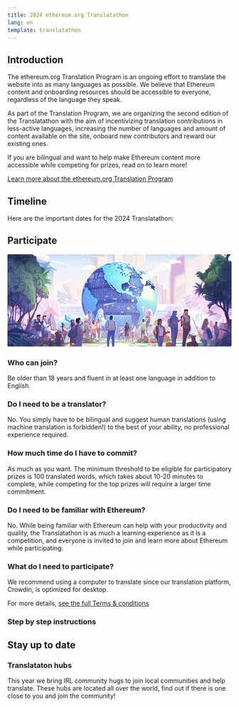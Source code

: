 ```yaml
---
title: 2024 ethereum.org Translatathon
lang: en
template: translatathon
---
```


<CardContainer>
  <EmojiCard
    emoji=':globe_with_meridians:'
    title='Translate ethereum.org'
    description='Translate ethereum.org content into your language so that more people can learn about Ethereum'
  />
  <EmojiCard
    emoji=':trophy:'
    title='Win prizes'
    description='Compete for your share of 30,000$ in prizes and a chance to get Devcon tickets'
  />
  <EmojiCard
    emoji=':bulb:'
    title='Learn about Ethereum'
    description='Learn more about Ethereum while translating and competing'
  />
</CardContainer>

## Introduction

The ethereum.org Translation Program is an ongoing effort to translate the website into as many languages as possible. We believe that Ethereum content and onboarding resources should be accessible to everyone, regardless of the language they speak.

As part of the Translation Program, we are organizing the second edition of the Translatathon with the aim of incentivizing translation contributions in less-active languages, increasing the number of languages and amount of content available on the site, onboard new contributors and reward our existing ones.

If you are bilingual and want to help make Ethereum content more accessible while competing for prizes, read on to learn more!

[Learn more about the ethereum.org Translation Program](/contributing/translation-program/)

## Timeline

Here are the important dates for the 2024 Translatathon:

<DatesAndTimeline />

<TranslatathonInANutshell />

## Participate

![Image of community and globe](./participate.png)

<TwoColumnContent>
  <CardContent>
    <h3>Who can join?</h3>
    Be older than 18 years and fluent in at least one language in addition to English.
  </CardContent>
  <CardContent>
    <h3>Do I need to be a translator?</h3>
    No. You simply have to be bilingual and suggest human translations (using machine translation is forbidden!) to the best of your ability, no professional experience required.
  </CardContent>
</TwoColumnContent>

<TwoColumnContent>
  <CardContent>
    <h3>How much time do I have to commit?</h3>
    As much as you want. The minimum threshold to be eligible for participatory prizes is 100 translated words, which takes about 10-20 minutes to complete, while competing for the top prizes will require a larger time commitment.
  </CardContent>
  <CardContent>
    <h3>Do I need to be familiar with Ethereum?</h3>
    No. While being familiar with Ethereum can help with your productivity and quality, the Translatathon is as much a learning experience as it is a competition, and everyone is invited to join and learn more about Ethereum while participating.
  </CardContent>
</TwoColumnContent>

<TwoColumnContent>
  <CardContent>
    <h3>What do I need to participate?</h3>
    We recommend using a computer to translate since our translation platform, Crowdin, is optimized for desktop.
  </CardContent>
</TwoColumnContent>

For more details, [see the full Terms & conditions](/contributing/translation-program/translatathon/terms-and-conditions)

### Step by step instructions

<StepByStepInstructions />

## Stay up to date

<TranslationHubCallout>
  <h3 style={{margin:0}}>Translataton hubs</h3>

  This year we bring IRL community hugs to join local communities and help translate. These hubs are located all over the world, find out if there is one close to you and join the community!
</TranslationHubCallout>

<TranslatathonCalendar />

<ApplyNow />
